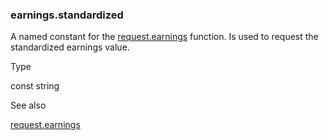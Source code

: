### earnings.standardized

A named constant for the [request.earnings](#fun_request.earnings) function. Is used to request the standardized earnings value.

Type

const string

See also

[request.earnings](#fun_request.earnings)
